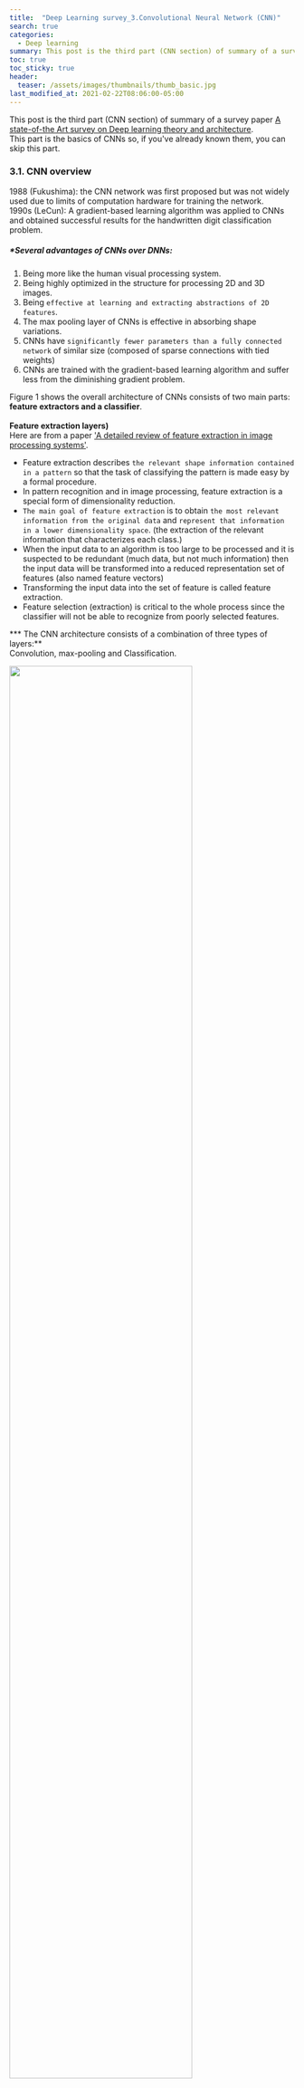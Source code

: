 ```yaml
---
title:  "Deep Learning survey_3.Convolutional Neural Network (CNN)"
search: true
categories:
  - Deep learning
summary: This post is the third part (CNN section) of summary of a survey paper.
toc: true
toc_sticky: true
header:
  teaser: /assets/images/thumbnails/thumb_basic.jpg
last_modified_at: 2021-02-22T08:06:00-05:00
---
```



This post is the third part (CNN section) of summary of a survey paper
[A state-of-the Art survey on Deep learning theory and architecture](https://www.mdpi.com/2079-9292/8/3/292).  
This part is the basics of CNNs so, if you've already known them, you can skip this part.


### 3.1. CNN overview  

1988 (Fukushima): the CNN network was first proposed but was not widely used due to limits of computation hardware for training the network.  
1990s (LeCun): A gradient-based learning algorithm was applied to CNNs and obtained successful results for the handwritten digit classification problem.  

##### *Several advantages of CNNs over DNNs:  
1) Being more like the human visual processing system.  
2) Being highly optimized in the structure for processing 2D and 3D images.  
3) Being `effective at learning and extracting abstractions of 2D features`.  
4) The max pooling layer of CNNs is effective in absorbing shape variations.  
5) CNNs have `significantly fewer parameters than a fully connected network` of similar size (composed of sparse connections with tied weights)  
6) CNNs are trained with the gradient-based learning algorithm and suffer less from the diminishing gradient problem.  


Figure 1 shows the overall architecture of CNNs consists of two main parts: **feature extractors and a classifier**.  
<br>
**Feature extraction layers)**  
Here are from a paper ['A detailed review of feature extraction in image processing systems'](https://ieeexplore.ieee.org/stamp/stamp.jsp?tp=&arnumber=6783417).  
- Feature extraction describes `the relevant shape information contained in a pattern` so that the task of classifying the pattern is made easy by a formal procedure.  
- In pattern recognition and in image processing, feature extraction is a special form of dimensionality reduction.  
- `The main goal of feature extraction` is to obtain `the most relevant information from the original data` and `represent that information in a lower dimensionality space`. (the extraction of the relevant information that characterizes each class.)  
- When the input data to an algorithm is too large to be processed and it is suspected to be redundant (much data, but not much information) then the input data will be transformed into a reduced representation set of features (also named feature vectors)  
- Transforming the input data into the set of feature is called feature extraction.  
- Feature selection (extraction) is critical to the whole process since the classifier will not be able to recognize from poorly selected features.  


*** The CNN architecture consists of a combination of three types of layers:**  
Convolution, max-pooling and Classification.  

<p>
  <img src="/assets/images/blog/DL_survey_03.CNN/Figure1.png" style="width:80%">
  <figcaption>Fig.1 - The overall architecture of CNNs.</figcaption>
</p>

- Each plane of a layer is usually derived from the combination of one or more planes of previous layers.  
- The nodes of a plane are connected to the small region of each connected planes of the previous layer.  
- `Each node` of the convolution layer `extracts the features from the input images` by convolution operations on the input nodes.
- As the features propagate to the highest layer or level, `the dimensions of features are reduced` depending on the size of the kernel for the convolutional and max-pooling operations respectively.  
- However, `the number of feature maps` usually `increased` for `representing better features` of the input images for ensuring classification accuracy.  
- The output of the last layer of the CNN is used as the input to a fully connected network which is called classification layer.  
- The fully connected layers are expensive in terms of network or learning parameters, so nowadays, there are several new techniques including average pooling and global average pooling that is used as an alternative of fully-connected networks.  
- The score of the respective class is calculated in the top classification layer using a soft-max layer. Based on the highest score, the classifier gives output for the corresponding classes.  



Later, we will discuss about mathematical details on different layers of CNNs (Convolutional layer, pooling layer, classification layer).


### 3.1.1. Convolutional Layer  

- In this layer, feature maps from previous layers are `convolved with learnable kernels`.  
- The output of the kernels goes through a linear or non-linear activation function, such as signoid, tanh, softmax, ReLU, ...) to form the output feature maps.  

**+) what if do not use any activation function?**  
Consider a two layer neural network. If there isn't any activation function, the calculation from two layers equivalent to a single layer neural network (you can check this with a few equations). It is well known that single layer neural network cannot even solve 'simple' problem like XOR problem.  
Introduction non-linear activation functions between the layers allows for the network to solve a larger variety of problems.

- Each of the output feature maps can be combined with more than one input feature map.  

<p>
  <img src="/assets/images/blog/DL_survey_03.CNN/equation1.png" style="width:25%">
</p>

*x<sup>l</sup><sub>j</sub>*: the output of the current layer.  
*x<sup>l-1</sup><sub>i</sub>*: the previous layer output.  
*k<sup>l</sup><sub>ij</sub>*: the kernel for the present layer. (the input maps will be convolved with distinct kernels to generate the corresponding output maps)  
*b<sup>l</sup><sub>j</sub>*: the biases for the current layer. (for each output map, an additive bias b is given)  
*M<sub>j</sub>*: a selection of input maps.  
*f*: activation function (such as sigmoid, tanh, softmax, ReLU, ...)  


<p>
  <img src="/assets/images/blog/DL_survey_03.CNN/Figure14.png" style="width:80%">
  <figcaption>Fig.2 - Convolution operation example.</figcaption>
</p>


- For each placement of a given kernel, a multiplication operation is performed between the input section and the kernel, with the bias summed to the result.  
- This produces a feature map containing the convolved result. The feature maps were typically passed through an activation function to provide input for the subsequent layer.  
- Generally, the number of kernel channels is always identical to the number of input channels.  


### 3.1.2. Sub-sampling Layer  

- The subsampling layer performs `the down sampled operation` on the input maps.
- This is commonly known as `the pooling layer`.  
- In this layer, the number of input and output feature maps does not change.
- Due to the down sampling operation, `the size of each dimension` of the output maps will be `reduced`, depending on the size of the down sampling mask.  

<p>
  <img src="/assets/images/blog/DL_survey_03.CNN/equation2.png" style="width:20%">
</p>

*down(.)*: a sub-sampling function.
- Two types of operations are mostly performed in this layer: `average pooling` (selects the average value) or `max-pooling` (selects the highest value)  
- Some alternative sub-sampling layers have been proposed, such as `fractional max-pooling` and `sub-sampling with convolution`.  


### 3.1.3. Classification Layer  

- The `fully connected layer` `computes the score of each class` from the extracted features from a convolutional layer in the preceding steps.
- The fully connected feed-forward neural layers are used as a soft-max classification layer.  
- In most cases, two or four layers of layers are incorporated in the network model.  
- As the fully connected layers are `expensive in terms of computation`, alternative approaches have been proposed. (`global average pooling layer`, `average pooling layer`)  

<p>
  <img src="/assets/images/blog/DL_survey_03.CNN/Figure2.png" style="width:50%">
  <figcaption>Fig.1 - The basic operations in the convolution and sub-sampling of an input image.</figcaption>
</p>



### 3.1.4. Network Parameters and Required Memory for CNN  
<br>
The number of computational parameters is an important metric to measure `the complexity` for a deep learning model.  
`The size of feature maps` can be formulated as follows:

<p>
  <img src="/assets/images/blog/DL_survey_03.CNN/equation3.png" style="width:25%">
</p>

*N*: the dimensions of the input feature maps
*F*: the dimensions of the filters or the receptive field
*M*: the dimensions of output feature maps
*S*: the stride length


**Padding** is typically applied during the convolution operations to ensure the input and output `feature map` have `the same dimensions`. The amount of padding depends on `the size of the kernel`.  
<br>
Several criteria are considered for comparing the models, in most of the cases, `the number of network parameters` and `the total amount of memory` are considered.  

<br>
The number of parameters of *l<sup>th</sup>* layer is the calculated based on the following equation:

<p>
  <img src="/assets/images/blog/DL_survey_03.CNN/equation4.png" style="width:40%">
</p>

If bias is added with the weights, then the above equation can be written as follows:

<p>
  <img src="/assets/images/blog/DL_survey_03.CNN/equation5.png" style="width:40%">
</p>

* The equation need to be revised to Parm<sub>l</sub> = *(F x F x (FM<sub>l-1</sub> + 1)) x FM<sub>l</sub>*  
(**this equation need to be checked**)

*FM<sub>l</sub>*: the total number of output feature maps  
*FM<sub>l-1</sub>*: the total number of input feature maps or channels

<br>

In the next post, I will discuss about the popular CNN architectures.
